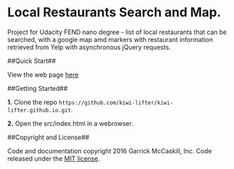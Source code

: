 # Local Restaurants Search and Map.

Project for Udacity FEND nano degree - list of local restaurants that can be searched, with a google map amd markers with restaurant information retrieved from Yelp with asynchronous jQuery requests.

##Quick Start##

View the web page [here](https://kiwi-lifter.github.io/src/)

##Getting Started##

**1.** Clone the repo `https://github.com/kiwi-lifter/kiwi-lifter.github.io.git`.

**2.** Open the src/index.html in a webrowser.

##Copyright and License##

Code and documentation copyright 2016 Garrick McCaskill, Inc. Code released under the [MIT license](https://github.com/kiwi-lifter/kiwi-lifter.github.io/blob/master/LICENSE.txt).


